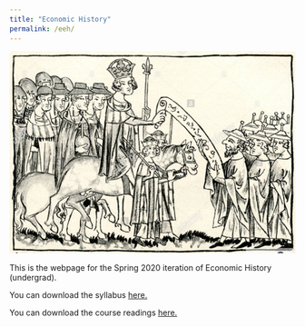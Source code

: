 ```yaml
---
title: "Economic History"
permalink: /eeh/
---
```


![Henry_VII_Juden](/assets/images/Henry_VII_Juden.png)

This is the webpage for the Spring 2020 iteration of Economic History (undergrad).

You can download the syllabus [here.](https://www.dropbox.com/s/8fy1d5ckuczkny9/EH%20Syllabus%20SP20.pdf?dl=0)

You can download the course readings [here.](https://www.dropbox.com/sh/px3cz2ik5hkjhd4/AAA9EzmeR4HJ3GpCgF5FOEZ4a?dl=0)
